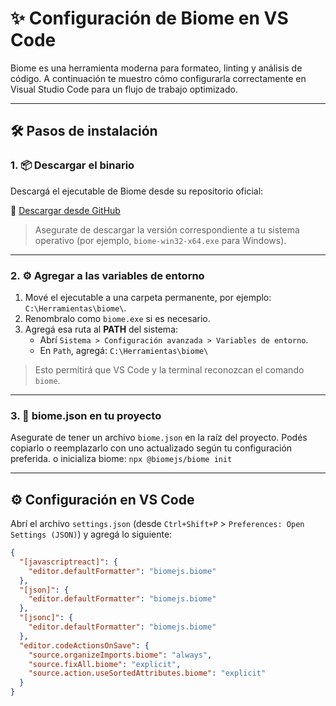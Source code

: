 # ✨ Configuración de Biome en VS Code

Biome es una herramienta moderna para formateo, linting y análisis de código. A continuación te muestro cómo configurarla correctamente en Visual Studio Code para un flujo de trabajo optimizado.

---

## 🛠️ Pasos de instalación

### 1. 📦 Descargar el binario

Descargá el ejecutable de Biome desde su repositorio oficial:

🔗 [Descargar desde GitHub](https://github.com/biomejs/biome/releases)

> Asegurate de descargar la versión correspondiente a tu sistema operativo (por ejemplo, `biome-win32-x64.exe` para Windows).

---

### 2. ⚙️ Agregar a las variables de entorno

1. Mové el ejecutable a una carpeta permanente, por ejemplo: `C:\Herramientas\biome\`.
2. Renombralo como `biome.exe` si es necesario.
3. Agregá esa ruta al **PATH** del sistema:
   - Abrí `Sistema > Configuración avanzada > Variables de entorno`.
   - En `Path`, agregá: `C:\Herramientas\biome\`

> Esto permitirá que VS Code y la terminal reconozcan el comando `biome`.

---

### 3. 📁 biome.json en tu proyecto

Asegurate de tener un archivo `biome.json` en la raíz del proyecto. Podés copiarlo o reemplazarlo con uno actualizado según tu configuración preferida.
o inicializa biome: ``` npx @biomejs/biome init ```

---

## ⚙️ Configuración en VS Code

Abrí el archivo `settings.json` (desde `Ctrl+Shift+P` > `Preferences: Open Settings (JSON)`) y agregá lo siguiente:

```json
{
  "[javascriptreact]": {
    "editor.defaultFormatter": "biomejs.biome"
  },
  "[json]": {
    "editor.defaultFormatter": "biomejs.biome"
  },
  "[jsonc]": {
    "editor.defaultFormatter": "biomejs.biome"
  },
  "editor.codeActionsOnSave": {
    "source.organizeImports.biome": "always",
    "source.fixAll.biome": "explicit",
    "source.action.useSortedAttributes.biome": "explicit"
  }
}

